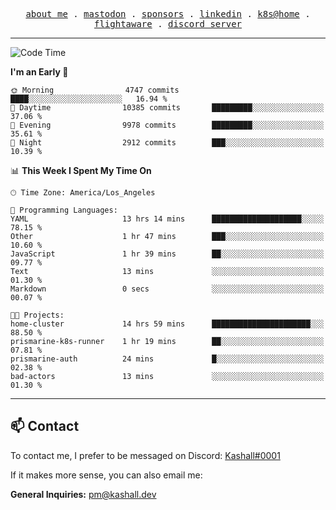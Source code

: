 <p align="center">
  <samp>
    <a href="https://jordanjones.org/">about me</a> .
    <a rel="me" href="https://mastodon.social/@kashall">mastodon</a> .
    <a href="https://github.com/sponsors/kashalls">sponsors</a> .
    <a href="https://linkedin.com/in/jordpjones">linkedin</a> .
    <a href="https://github.com/kashalls/home-cluster">k8s@home</a> .
    <a href="https://flightaware.com/adsb/stats/user/kashalls">flightaware</a> .
    <a href="https://discord.gg/ctgrp8k">discord server</a>
  </samp>
</p>

---

<!--START_SECTION:waka-->
![Code Time](http://img.shields.io/badge/Code%20Time-1%2C462%20hrs%2049%20mins-blue)

**I'm an Early 🐤** 

```text
🌞 Morning                4747 commits        ████░░░░░░░░░░░░░░░░░░░░░   16.94 % 
🌆 Daytime                10385 commits       █████████░░░░░░░░░░░░░░░░   37.06 % 
🌃 Evening                9978 commits        █████████░░░░░░░░░░░░░░░░   35.61 % 
🌙 Night                  2912 commits        ███░░░░░░░░░░░░░░░░░░░░░░   10.39 % 
```


📊 **This Week I Spent My Time On** 

```text
🕑︎ Time Zone: America/Los_Angeles

💬 Programming Languages: 
YAML                     13 hrs 14 mins      ████████████████████░░░░░   78.15 % 
Other                    1 hr 47 mins        ███░░░░░░░░░░░░░░░░░░░░░░   10.60 % 
JavaScript               1 hr 39 mins        ██░░░░░░░░░░░░░░░░░░░░░░░   09.77 % 
Text                     13 mins             ░░░░░░░░░░░░░░░░░░░░░░░░░   01.30 % 
Markdown                 0 secs              ░░░░░░░░░░░░░░░░░░░░░░░░░   00.07 % 

🐱‍💻 Projects: 
home-cluster             14 hrs 59 mins      ██████████████████████░░░   88.50 % 
prismarine-k8s-runner    1 hr 19 mins        ██░░░░░░░░░░░░░░░░░░░░░░░   07.81 % 
prismarine-auth          24 mins             █░░░░░░░░░░░░░░░░░░░░░░░░   02.38 % 
bad-actors               13 mins             ░░░░░░░░░░░░░░░░░░░░░░░░░   01.30 % 
```


<!--END_SECTION:waka-->

---

## 📫 Contact

To contact me, I prefer to be messaged on Discord:  [Kashall#0001](https://discord.com/users/201077739589992448)

If it makes more sense, you can also email me:

**General Inquiries:** pm@kashall.dev  
